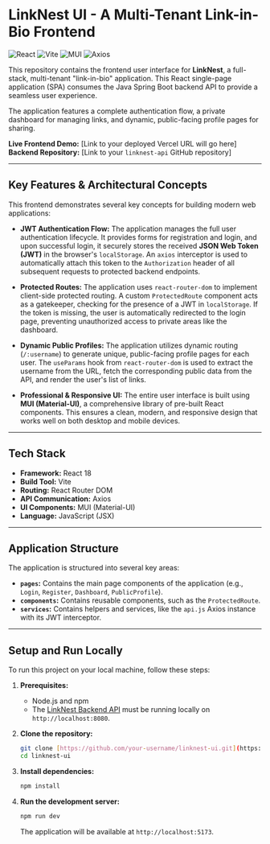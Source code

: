 # LinkNest UI - A Multi-Tenant Link-in-Bio Frontend

![React](https://img.shields.io/badge/React-18-blue) ![Vite](https://img.shields.io/badge/Vite-fast-yellow) ![MUI](https://img.shields.io/badge/MUI-v5-blue) ![Axios](https://img.shields.io/badge/Axios-API%20Calls-purple)

This repository contains the frontend user interface for **LinkNest**, a full-stack, multi-tenant "link-in-bio" application. This React single-page application (SPA) consumes the Java Spring Boot backend API to provide a seamless user experience.

The application features a complete authentication flow, a private dashboard for managing links, and dynamic, public-facing profile pages for sharing.

**Live Frontend Demo:** [Link to your deployed Vercel URL will go here]
**Backend Repository:** [Link to your `linknest-api` GitHub repository]

---

## Key Features & Architectural Concepts

This frontend demonstrates several key concepts for building modern web applications:

* **JWT Authentication Flow:** The application manages the full user authentication lifecycle. It provides forms for registration and login, and upon successful login, it securely stores the received **JSON Web Token (JWT)** in the browser's `localStorage`. An `axios` interceptor is used to automatically attach this token to the `Authorization` header of all subsequent requests to protected backend endpoints.

* **Protected Routes:** The application uses `react-router-dom` to implement client-side protected routing. A custom `ProtectedRoute` component acts as a gatekeeper, checking for the presence of a JWT in `localStorage`. If the token is missing, the user is automatically redirected to the login page, preventing unauthorized access to private areas like the dashboard.

* **Dynamic Public Profiles:** The application utilizes dynamic routing (`/:username`) to generate unique, public-facing profile pages for each user. The `useParams` hook from `react-router-dom` is used to extract the username from the URL, fetch the corresponding public data from the API, and render the user's list of links.

* **Professional & Responsive UI:** The entire user interface is built using **MUI (Material-UI)**, a comprehensive library of pre-built React components. This ensures a clean, modern, and responsive design that works well on both desktop and mobile devices.

---

## Tech Stack

* **Framework:** React 18
* **Build Tool:** Vite
* **Routing:** React Router DOM
* **API Communication:** Axios
* **UI Components:** MUI (Material-UI)
* **Language:** JavaScript (JSX)

---

## Application Structure

The application is structured into several key areas:

* **`pages`:** Contains the main page components of the application (e.g., `Login`, `Register`, `Dashboard`, `PublicProfile`).
* **`components`:** Contains reusable components, such as the `ProtectedRoute`.
* **`services`:** Contains helpers and services, like the `api.js` Axios instance with its JWT interceptor.

---

## Setup and Run Locally

To run this project on your local machine, follow these steps:

1.  **Prerequisites:**
    * Node.js and npm
    * The [LinkNest Backend API](https://github.com/yajneshx94/linknest-api) must be running locally on `http://localhost:8080`.

2.  **Clone the repository:**
    ```bash
    git clone [https://github.com/your-username/linknest-ui.git](https://github.com/your-username/linknest-ui.git)
    cd linknest-ui
    ```

3.  **Install dependencies:**
    ```bash
    npm install
    ```

4.  **Run the development server:**
    ```bash
    npm run dev
    ```
    The application will be available at `http://localhost:5173`.
